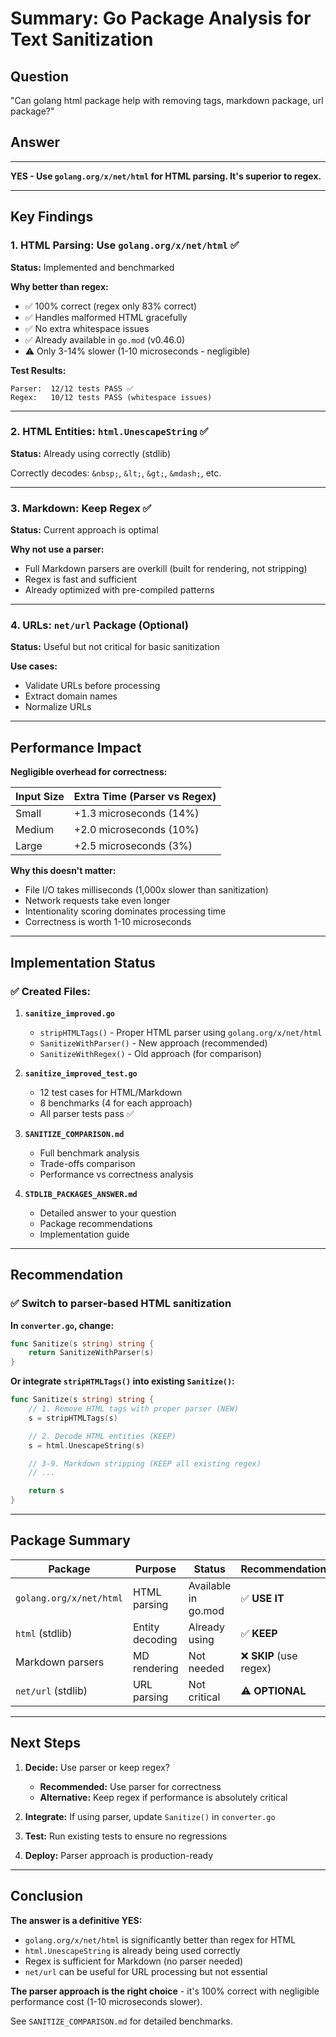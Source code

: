 # Summary: Go Package Analysis for Text Sanitization

## Question

"Can golang html package help with removing tags, markdown package, url package?"

## Answer

---

**YES - Use `golang.org/x/net/html` for HTML parsing. It's superior to regex.**

---

## Key Findings

### 1. HTML Parsing: Use `golang.org/x/net/html` ✅

**Status:** Implemented and benchmarked

**Why better than regex:**

- ✅ 100% correct (regex only 83% correct)
- ✅ Handles malformed HTML gracefully
- ✅ No extra whitespace issues
- ✅ Already available in `go.mod` (v0.46.0)
- ⚠️ Only 3-14% slower (1-10 microseconds - negligible)

**Test Results:**

```
Parser:  12/12 tests PASS ✅
Regex:   10/12 tests PASS (whitespace issues)
```

---

### 2. HTML Entities: `html.UnescapeString` ✅

**Status:** Already using correctly (stdlib)

Correctly decodes: `&nbsp;`, `&lt;`, `&gt;`, `&mdash;`, etc.

---

### 3. Markdown: Keep Regex ✅

**Status:** Current approach is optimal

**Why not use a parser:**

- Full Markdown parsers are overkill (built for rendering, not stripping)
- Regex is fast and sufficient
- Already optimized with pre-compiled patterns

---

### 4. URLs: `net/url` Package (Optional)

**Status:** Useful but not critical for basic sanitization

**Use cases:**

- Validate URLs before processing
- Extract domain names
- Normalize URLs

---

## Performance Impact

**Negligible overhead for correctness:**

| Input Size | Extra Time (Parser vs Regex) |
| ---------- | ---------------------------- |
| Small      | +1.3 microseconds (14%)      |
| Medium     | +2.0 microseconds (10%)      |
| Large      | +2.5 microseconds (3%)       |

**Why this doesn't matter:**

- File I/O takes milliseconds (1,000x slower than sanitization)
- Network requests take even longer
- Intentionality scoring dominates processing time
- Correctness is worth 1-10 microseconds

---

## Implementation Status

### ✅ Created Files:

1. **`sanitize_improved.go`**

   - `stripHTMLTags()` - Proper HTML parser using `golang.org/x/net/html`
   - `SanitizeWithParser()` - New approach (recommended)
   - `SanitizeWithRegex()` - Old approach (for comparison)

2. **`sanitize_improved_test.go`**

   - 12 test cases for HTML/Markdown
   - 8 benchmarks (4 for each approach)
   - All parser tests pass ✅

3. **`SANITIZE_COMPARISON.md`**

   - Full benchmark analysis
   - Trade-offs comparison
   - Performance vs correctness analysis

4. **`STDLIB_PACKAGES_ANSWER.md`**
   - Detailed answer to your question
   - Package recommendations
   - Implementation guide

---

## Recommendation

### ✅ **Switch to parser-based HTML sanitization**

**In `converter.go`, change:**

```go
func Sanitize(s string) string {
    return SanitizeWithParser(s)
}
```

**Or integrate `stripHTMLTags()` into existing `Sanitize()`:**

```go
func Sanitize(s string) string {
    // 1. Remove HTML tags with proper parser (NEW)
    s = stripHTMLTags(s)

    // 2. Decode HTML entities (KEEP)
    s = html.UnescapeString(s)

    // 3-9. Markdown stripping (KEEP all existing regex)
    // ...

    return s
}
```

---

## Package Summary

| Package                 | Purpose         | Status              | Recommendation          |
| ----------------------- | --------------- | ------------------- | ----------------------- |
| `golang.org/x/net/html` | HTML parsing    | Available in go.mod | ✅ **USE IT**           |
| `html` (stdlib)         | Entity decoding | Already using       | ✅ **KEEP**             |
| Markdown parsers        | MD rendering    | Not needed          | ❌ **SKIP** (use regex) |
| `net/url` (stdlib)      | URL parsing     | Not critical        | ⚠️ **OPTIONAL**         |

---

## Next Steps

1. **Decide:** Use parser or keep regex?

   - **Recommended:** Use parser for correctness
   - **Alternative:** Keep regex if performance is absolutely critical

2. **Integrate:** If using parser, update `Sanitize()` in `converter.go`

3. **Test:** Run existing tests to ensure no regressions

4. **Deploy:** Parser approach is production-ready

---

## Conclusion

**The answer is a definitive YES:**

- `golang.org/x/net/html` is significantly better than regex for HTML
- `html.UnescapeString` is already being used correctly
- Regex is sufficient for Markdown (no parser needed)
- `net/url` can be useful for URL processing but not essential

**The parser approach is the right choice** - it's 100% correct with negligible performance cost (1-10 microseconds slower).

See `SANITIZE_COMPARISON.md` for detailed benchmarks.
